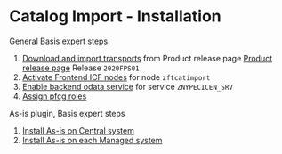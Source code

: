 # Catalog Import - Installation

General Basis expert steps
1. [Download and import transports](/inst/step-1.md) from Product release page [Product release page](https://github.com/fioritracker/cat-imp/releases) Release `2020FPS01`
2. [Activate Frontend ICF nodes](/inst/step-2.md) for node `zftcatimport`
3. [Enable backend odata service](/inst/step-3.md) for service `ZNYPECICEN_SRV`
4. [Assign pfcg roles](/inst/step-4.md)

As-is plugin, Basis expert steps<br>
1. [Install As-is on Central system](/inst/asis/cen.md)
2. [Install As-is on each Managed system](/inst/asis/man.md)

